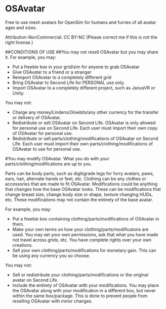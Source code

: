 # OSAvatar
Free to use mesh avatars for OpenSim for humans and furries of all avatar ages and sizes. 

Attribution-NonCommercial: CC BY-NC (Please correct me if this is not the right license.)

##CONDITIONS OF USE
##You may not resell OSAvatar but you may share it. 
For example, you may:
  - Put a freebie box in your grid/sim for anyone to grab OSAvatar
  - Give OSAvatar to a friend or a stranger
  - Reimport OSAvatar to a completely different grid
  - Bring OSAvatar to Second Life for PERSONAL use only.
  - Import OSAvatar to a completely different project, such as JanusVR or Unity. 
  
  You may not:
   - Charge any money/Lindens/Gloebits/any other currency for the transfer or delivery of OSAvatar.
   - Redistribute or sell OSAvatar on Second Life. OSAvatar is only allowed for personal use on Second Life. Each user must import their own copy of OSAvatar for personal use.
   - Redistribute or sell parts/clothing/modifications of OSAvatar on Second LIfe. Each user must import their own parts/clothing/modifications of OSAvatar to use for personal use. 
   
#You may modify OSAvatar. What you do with your parts/clothing/modifications are up to you.

Parts can be body parts, such as digitigrade legs for furry avatars, paws, ears, hair, alternate hands or feet, etc.
Clothing can be any clothes or accessories that are made to fit OSAvatar.
Modifications could be anything that changes how the base OSAvatar looks. These can be modifications that change breast size, change body size or shape, texture changing HUDs, etc. These modifications may not contain the entirety of the base avatar.

For example, you may: 
   - Put a freebie box containing clothing/parts/modifications of OSAvatar in them.
   - Make your own terms on how your clothing/parts/modificatons are used. You may set your own permissions, ask that what you have made not travel across grids, etc. You have complete rights over your own creations.
   - Sell your own clothing/parts/modifications for monetary gain. This can be using any currency you so choose.
   
 You may not:
  - Sell or redistribute your clothing/parts/modifications or the original avatar on Second Life. 
  - Include the entirety of OSAvatar with your modifications. You may place the OSAvatar along with your modification in a different box, but never within the same box/package. This is done to prevent people from reselling OSAvatar with minor changes.
 
